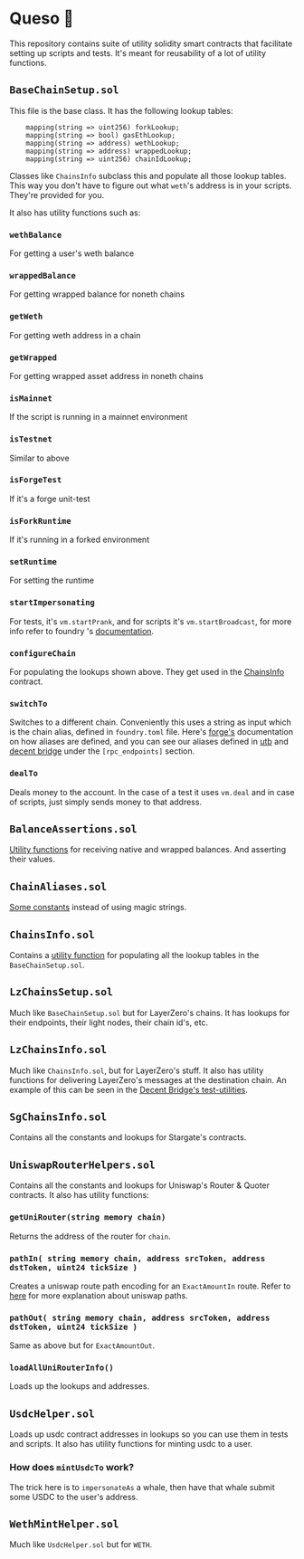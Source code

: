 # Queso 🧀

This repository contains suite of utility solidity smart contracts that
facilitate setting up scripts and tests. It's meant for reusability of
a lot of utility functions.

## `BaseChainSetup.sol`

This file is the base class. It has the following lookup tables:

```
    mapping(string => uint256) forkLookup;
    mapping(string => bool) gasEthLookup;
    mapping(string => address) wethLookup;
    mapping(string => address) wrappedLookup;
    mapping(string => uint256) chainIdLookup;
```

Classes like `ChainsInfo` subclass this and populate all those
lookup tables. This way you don't have to figure out
what `weth`'s address is in your scripts. They're provided
for you.

It also has utility functions such as:

### `wethBalance`

For getting a user's weth balance

### `wrappedBalance`

For getting wrapped balance for noneth chains

### `getWeth`

For getting weth address in a chain

### `getWrapped`

For getting wrapped asset address in noneth chains

### `isMainnet`

If the script is running in a mainnet environment

### `isTestnet`

Similar to above

### `isForgeTest`

If it's a forge unit-test

### `isForkRuntime`

If it's running in a forked environment

### `setRuntime`

For setting the runtime

### `startImpersonating`

For tests, it's `vm.startPrank`, and for scripts
it's `vm.startBroadcast`, for more info refer to
foundry 's [documentation](https://book.getfoundry.sh/cheatcodes/start-prank).

### `configureChain`

For populating the lookups shown above. They get used in the [ChainsInfo](src/ChainsInfo.sol)
contract. 

### `switchTo`

Switches to a different chain. Conveniently this uses
a string as input which is the chain alias, defined in `foundry.toml` file.
Here's
[forge's](https://book.getfoundry.sh/cheatcodes/rpc?highlight=rpc_endpoints#examples)
documentation on how aliases are defined, and you can see
our aliases defined in
[utb](https://github.com/decentxyz/utb/blob/main/foundry.toml)
and
[decent bridge](https://github.com/decentxyz/decent-bridge/blob/main/foundry.toml)
under the `[rpc_endpoints]` section.

### `dealTo`

Deals money to the account. In the case of a test it uses `vm.deal`
and in case of scripts, just simply sends money to that address.

## `BalanceAssertions.sol`

[Utility functions](./src/BalanceAssertions.sol) for receiving native and wrapped balances. And asserting their values.

## `ChainAliases.sol`

[Some constants](./src/ChainAliases.sol) instead of using magic strings.

## `ChainsInfo.sol`

Contains a [utility function](./src/ChainsInfo.sol#L86) for populating all the lookup tables in the
`BaseChainSetup.sol`.

## `LzChainsSetup.sol`

Much like `BaseChainSetup.sol` but for LayerZero's chains. It has lookups for
their endpoints, their light nodes, their chain id's, etc.

## `LzChainsInfo.sol`

Much like `ChainsInfo.sol`, but for LayerZero's stuff. It also has utility functions for
delivering LayerZero's messages at the destination chain. An example of this can be seen
in the
[Decent Bridge's test-utilities](https://github.com/decentxyz/decent-bridge/blob/main/test/common/AliceAndBobScenario.sol#L93).

## `SgChainsInfo.sol`

Contains all the constants and lookups for Stargate's contracts.

## `UniswapRouterHelpers.sol`

Contains all the constants and lookups for Uniswap's Router & Quoter contracts.
It also has utility functions:

### `getUniRouter(string memory chain)`

Returns the address of the router for `chain`.

### `pathIn( string memory chain, address srcToken, address dstToken, uint24 tickSize )`

Creates a uniswap route path encoding for an `ExactAmountIn` route.
Refer to
[here](https://uniswapv3book.com/milestone_4/path.html?highlight=path#swap-path)
for more explanation about uniswap paths.

### `pathOut( string memory chain, address srcToken, address dstToken, uint24 tickSize )`

Same as above but for `ExactAmountOut`.

### `loadAllUniRouterInfo()`

Loads up the lookups and addresses.

## `UsdcHelper.sol`

Loads up usdc contract addresses in lookups so you can use them in tests and
scripts. It also has utility functions for minting usdc to a user.

### How does `mintUsdcTo` work?

The trick
here is to `impersonateAs` a whale, then have that whale submit some USDC to
the user's address.

## `WethMintHelper.sol`

Much like `UsdcHelper.sol` but for `WETH`.
